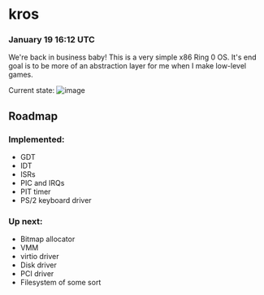 # kros
### January 19 16:12 UTC

We're back in business baby!
This is a very simple x86 Ring 0 OS. It's end goal is to be more of an abstraction layer for me when I make low-level games.

Current state:
![image](https://media.discordapp.net/attachments/1066821682712555580/1066821683027116153/image.png)

## Roadmap

### Implemented:

- GDT
- IDT
- ISRs
- PIC and IRQs
- PIT timer
- PS/2 keyboard driver

### Up next:

- Bitmap allocator
- VMM
- virtio driver
- Disk driver
- PCI driver
- Filesystem of some sort
